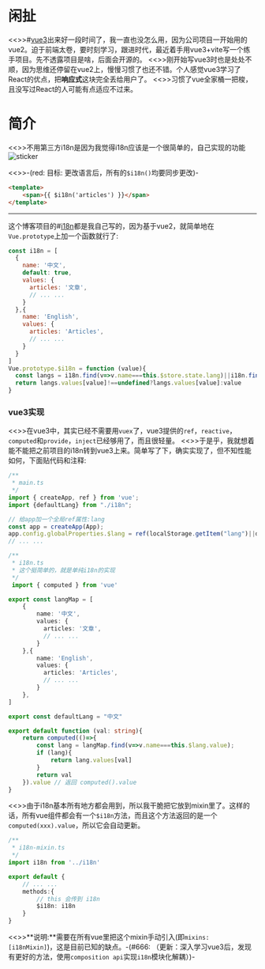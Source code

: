 # 闲扯

<<>>#[vue3](https://v3.cn.vuejs.org/)出来好一段时间了，我一直也没怎么用，因为公司项目一开始用的vue2。迫于前端太卷，要时刻学习，跟进时代，最近着手用vue3+vite写一个练手项目。先不透露项目是啥，后面会开源的。
<<>>刚开始写vue3时也是处处不顺，因为思维还停留在vue2上，慢慢习惯了也还不错。个人感觉vue3学习了React的优点，把**响应式**这块完全丢给用户了。
<<>>习惯了vue全家桶一把梭，且没写过React的人可能有点适应不过来。

# 简介

<<>>不用第三方i18n是因为我觉得i18n应该是一个很简单的，自己实现的功能![sticker](aru/58)

<<>>-(red: 目标: 更改语言后，所有的`$i18n()`均要同步更改)-

```html
<template>
	<span>{{ $i18n('articles') }}</span>
</template>
```

---
这个博客项目的#[i18n](https://github.com/yunyuyuan/cloudflare-blog/blob/master/plugins/i18n.js)都是我自己写的，因为基于vue2，就简单地在`Vue.prototype`上加一个函数就行了:

```js
const i18n = [
  {
    name: '中文',
    default: true,
    values: {
      articles: '文章',
      // ... ...
    }
  },{
    name: 'English',
    values: {
      articles: 'Articles',
      // ... ...
    }
  }
]
Vue.prototype.$i18n = function (value){
  const langs = i18n.find(v=>v.name===this.$store.state.lang)||i18n.find(v=>!!v.default)
  return langs.values[value]!==undefined?langs.values[value]:value
}
```

### vue3实现

<<>>在vue3中，其实已经不需要用`vuex`了，vue3提供的`ref`，`reactive`，`computed`和`provide`，`inject`已经够用了，而且很轻量。
<<>>于是乎，我就想着能不能把之前项目的i18n转到vue3上来。简单写了下，确实实现了，但不知性能如何，下面贴代码和注释:

```ts
/**
 * main.ts
 */
import { createApp, ref } from 'vue';
import {defaultLang} from "./i18n";

// 给app加一个全局ref属性:lang
const app = createApp(App);
app.config.globalProperties.$lang = ref(localStorage.getItem("lang")||defaultLang)
// ... ...
```

```ts
/**
 * i18n.ts
 * 这个挺简单的，就是单纯i18n的实现
 */
 import { computed } from 'vue'

export const langMap = [
    {
        name: '中文',
        values: {
          articles: '文章',
          // ... ...
        }
    },{
        name: 'English',
        values: {
          articles: 'Articles',
          // ... ...
        }
    },
]

export const defaultLang = "中文"

export default function (val: string){
    return computed(()=>{
        const lang = langMap.find(v=>v.name===this.$lang.value);
        if (lang){
            return lang.values[val]
        }
        return val
    }).value // 返回 computed().value
}
```

<<>>由于i18n基本所有地方都会用到，所以我干脆把它放到mixin里了。这样的话，所有vue组件都会有一个`$i18n`方法，而且这个方法返回的是一个`computed(xxx).value`，所以它会自动更新。

```ts
/**
 * i18n-mixin.ts
 */
import i18n from '../i18n'

export default {
    // ... ...
    methods:{
        // this 会传到 i18n
        $i18n: i18n
    }
}
```

<<>>**说明\:**需要在所有vue里把这个mixin手动引入(即`mixins: [i18nMixin]`)，这是目前已知的缺点。-(#666: （更新：深入学习vue3后，发现有更好的方法，使用`composition api`实现`i18n`模块化解耦）)-